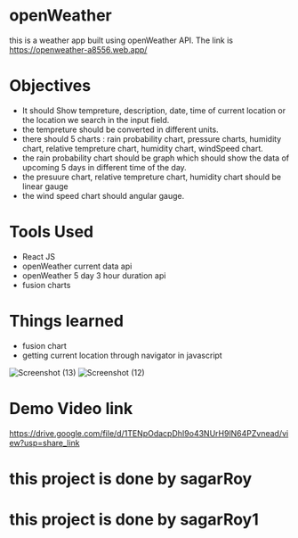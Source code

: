 # openWeather
this is a weather app built using openWeather API. The link is https://openweather-a8556.web.app/

# Objectives
- It should Show tempreture, description, date, time of current location or the location we search in the input field.
- the tempreture should be converted in different units.
- there should 5 charts : rain probability chart, pressure charts, humidity chart, relative tempreture chart, humidity chart, windSpeed chart.
- the rain probability chart should be graph which should show the data of upcoming 5 days in different time of the day.
- the presuure chart, relative tempreture chart, humidity chart should be linear gauge
- the wind speed chart should angular gauge.

# Tools Used
- React JS
- openWeather current data api
- openWeather 5 day 3 hour duration api
- fusion charts

# Things learned
- fusion chart
- getting current location through navigator in javascript



![Screenshot (13)](https://user-images.githubusercontent.com/113674345/214201800-bc03ecc2-ecea-48cc-ab5e-26a08cfbc058.png)
![Screenshot (12)](https://user-images.githubusercontent.com/113674345/214201809-4f245099-b920-47bd-a10a-d7426c0a2c31.png)

# Demo Video link
https://drive.google.com/file/d/1TENpOdacpDhI9o43NUrH9lN64PZvnead/view?usp=share_link

# this project is done by sagarRoy
# this project is done by sagarRoy1